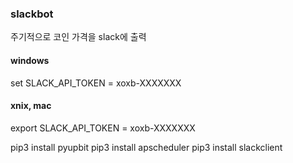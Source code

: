 ### slackbot
주기적으로 코인 가격을 slack에 출력

#### windows
set SLACK_API_TOKEN = xoxb-XXXXXXX

#### xnix, mac
export SLACK_API_TOKEN = xoxb-XXXXXXX

pip3 install pyupbit
pip3 install apscheduler
pip3 install slackclient
